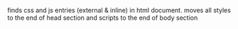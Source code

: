 finds css and js entries (external & inline) in html document. moves all styles to the end of head section and scripts to the end of body section